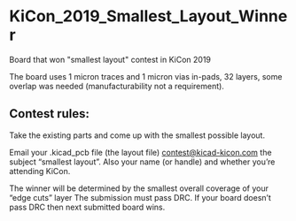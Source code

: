 # KiCon_2019_Smallest_Layout_Winner
Board that won "smallest layout" contest in KiCon 2019

The board uses 1 micron traces and 1 micron vias in-pads, 32 layers, some overlap was needed (manufacturability not a requirement).


## Contest rules:
Take the existing parts and come up with the smallest possible layout.

Email your .kicad_pcb file (the layout file) contest@kicad-kicon.com the subject “smallest layout”. Also your name (or handle) and whether you’re attending KiCon.

The winner will be determined by the smallest overall coverage of your “edge cuts” layer
The submission must pass DRC.
If your board doesn’t pass DRC then next submitted board wins.
